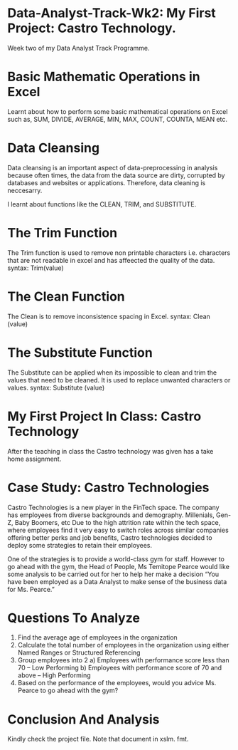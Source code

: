 # Data-Analyst-Track-Wk2: My First Project: Castro Technology.
 Week two of my Data Analyst  Track Programme.
 # Basic Mathematic Operations in Excel
Learnt about how to perform some basic mathematical operations on Excel such as, SUM, DIVIDE, AVERAGE, MIN, MAX, COUNT, COUNTA, MEAN etc. 

# Data Cleansing 
Data cleansing is an important aspect of data-preprocessing in analysis because often times, the data from the data source are dirty, corrupted by databases and websites or applications. Therefore, data cleaning is neccesarry. 

I learnt about functions like the CLEAN, TRIM, and SUBSTITUTE.

# The Trim Function
The Trim function is used to remove non printable characters i.e. characters that are not readable in excel and has affeected the quality of the data.
syntax: Trim(value)

# The Clean Function
The Clean is to remove inconsistence spacing in Excel.
syntax: Clean (value)

# The Substitute Function
The Substitute can be applied when its impossible to clean and trim the values that need to be cleaned. It is used to replace unwanted characters or values.
syntax: Substitute (value)

# My First Project In Class: Castro Technology
After the teaching in class the Castro technology was given has a take home assignment.

# Case Study: Castro Technologies
Castro Technologies is a new player in the FinTech space. The company has employees from diverse backgrounds and demography. Millenials, Gen-Z, Baby Boomers, etc
Due to the high attrition rate within the tech space, where
employees find it very easy to switch roles across similar
companies offering better perks and job benefits, Castro
technologies decided to deploy some strategies to retain
their employees.

One of the strategies is to provide a world-class gym for
staff. However to go ahead with the gym, the Head of
People, Ms Temitope Pearce would like some analysis to be
carried out for her to help her make a decision
“You have been employed as a Data Analyst to
make sense of the business data for Ms. Pearce.”

# Questions To Analyze

1. Find the average age of employees in the organization
2. Calculate the total number of employees in the organization using
either Named Ranges or Structured Referencing
3. Group employees into 2
a) Employees with performance score less than 70 – Low
Performing
b) Employees with performance score of 70 and above – High
Performing
4. Based on the performance of the employees, would you advice Ms.
Pearce to go ahead with the gym?

# Conclusion And Analysis
Kindly check the project file. Note that document in xslm. fmt.
